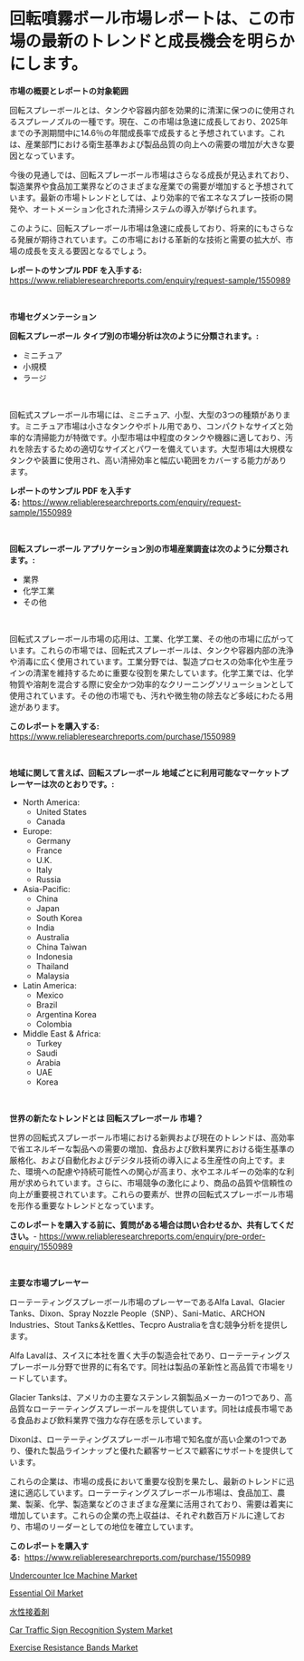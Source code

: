 <p><h1>回転噴霧ボール市場レポートは、この市場の最新のトレンドと成長機会を明らかにします。</h1></p><p><strong>市場の概要とレポートの対象範囲</strong></p>
<p><p>回転スプレーボールとは、タンクや容器内部を効果的に清潔に保つのに使用されるスプレーノズルの一種です。現在、この市場は急速に成長しており、2025年までの予測期間中に14.6％の年間成長率で成長すると予想されています。これは、産業部門における衛生基準および製品品質の向上への需要の増加が大きな要因となっています。</p><p>今後の見通しでは、回転スプレーボール市場はさらなる成長が見込まれており、製造業界や食品加工業界などのさまざまな産業での需要が増加すると予想されています。最新の市場トレンドとしては、より効率的で省エネなスプレー技術の開発や、オートメーション化された清掃システムの導入が挙げられます。</p><p>このように、回転スプレーボール市場は急速に成長しており、将来的にもさらなる発展が期待されています。この市場における革新的な技術と需要の拡大が、市場の成長を支える要因となるでしょう。</p></p>
<p><strong>レポートのサンプル PDF を入手する:</strong> <a href="https://www.reliableresearchreports.com/enquiry/request-sample/1550989">https://www.reliableresearchreports.com/enquiry/request-sample/1550989</a></p>
<p>&nbsp;</p>
<p><strong>市場セグメンテーション</strong></p>
<p><strong>回転スプレーボール タイプ別の市場分析は次のように分類されます。:</strong></p>
<p><ul><li>ミニチュア</li><li>小規模</li><li>ラージ</li></ul></p>
<p>&nbsp;</p>
<p><p>回転式スプレーボール市場には、ミニチュア、小型、大型の3つの種類があります。ミニチュア市場は小さなタンクやボトル用であり、コンパクトなサイズと効率的な清掃能力が特徴です。小型市場は中程度のタンクや機器に適しており、汚れを除去するための適切なサイズとパワーを備えています。大型市場は大規模なタンクや装置に使用され、高い清掃効率と幅広い範囲をカバーする能力があります。</p></p>
<p><strong>レポートのサンプル PDF を入手する:</strong>&nbsp;<a href="https://www.reliableresearchreports.com/enquiry/request-sample/1550989">https://www.reliableresearchreports.com/enquiry/request-sample/1550989</a></p>
<p>&nbsp;</p>
<p><strong> 回転スプレーボール アプリケーション別の市場産業調査は次のように分類されます。:</strong></p>
<p><ul><li>業界</li><li>化学工業</li><li>その他</li></ul></p>
<p>&nbsp;</p>
<p><p>回転式スプレーボール市場の応用は、工業、化学工業、その他の市場に広がっています。これらの市場では、回転式スプレーボールは、タンクや容器内部の洗浄や消毒に広く使用されています。工業分野では、製造プロセスの効率化や生産ラインの清潔を維持するために重要な役割を果たしています。化学工業では、化学物質や溶剤を混合する際に安全かつ効率的なクリーニングソリューションとして使用されています。その他の市場でも、汚れや微生物の除去など多岐にわたる用途があります。</p></p>
<p><strong>このレポートを購入する:</strong>&nbsp; <a href="https://www.reliableresearchreports.com/purchase/1550989">https://www.reliableresearchreports.com/purchase/1550989</a></p>
<p>&nbsp;</p>
<p><strong>地域に関して言えば、回転スプレーボール 地域ごとに利用可能なマーケットプレーヤーは次のとおりです。:</strong></p>
<p><ul>
    <li>
        North America:
        <ul>
            <li>United States</li>
            <li>Canada</li>
        </ul>
    </li>
    <li>
        Europe:
        <ul>
            <li>Germany</li>
            <li>France</li>
            <li>U.K.</li>
            <li>Italy</li>
            <li>Russia</li>
        </ul>
    </li>
    <li>
        Asia-Pacific:
        <ul>
            <li>China</li>
            <li>Japan</li>
            <li>South Korea</li>
            <li>India</li>
            <li>Australia</li>
            <li>China Taiwan</li>
            <li>Indonesia</li>
            <li>Thailand</li>
            <li>Malaysia</li>
        </ul>
    </li>
    <li>
        Latin America:
        <ul>
            <li>Mexico</li>
            <li>Brazil</li>
            <li>Argentina Korea</li>
            <li>Colombia</li>
        </ul>
    </li>
    <li>
        Middle East & Africa:
        <ul>
            <li>Turkey</li>
            <li>Saudi</li>
            <li>Arabia</li>
            <li>UAE</li>
            <li>Korea</li>
        </ul>
    </li>
    </ul></p>
<p>&nbsp;</p>
<p><strong>世界の新たなトレンドとは 回転スプレーボール 市場？</strong></p>
<p><p>世界の回転式スプレーボール市場における新興および現在のトレンドは、高効率で省エネルギーな製品への需要の増加、食品および飲料業界における衛生基準の厳格化、および自動化およびデジタル技術の導入による生産性の向上です。また、環境への配慮や持続可能性への関心が高まり、水やエネルギーの効率的な利用が求められています。さらに、市場競争の激化により、商品の品質や信頼性の向上が重要視されています。これらの要素が、世界の回転式スプレーボール市場を形作る重要なトレンドとなっています。</p></p>
<p><strong>このレポートを購入する前に、質問がある場合は問い合わせるか、共有してください。</strong>- <a href="https://www.reliableresearchreports.com/enquiry/pre-order-enquiry/1550989">https://www.reliableresearchreports.com/enquiry/pre-order-enquiry/1550989</a></p>
<p>&nbsp;</p>
<p><strong>主要な市場プレーヤー</strong></p>
<p><p>ローテーティングスプレーボール市場のプレーヤーであるAlfa Laval、Glacier Tanks、Dixon、Spray Nozzle People（SNP）、Sani-Matic、ARCHON Industries、Stout Tanks＆Kettles、Tecpro Australiaを含む競争分析を提供します。</p><p>Alfa Lavalは、スイスに本社を置く大手の製造会社であり、ローテーティングスプレーボール分野で世界的に有名です。同社は製品の革新性と高品質で市場をリードしています。</p><p>Glacier Tanksは、アメリカの主要なステンレス鋼製品メーカーの1つであり、高品質なローテーティングスプレーボールを提供しています。同社は成長市場である食品および飲料業界で強力な存在感を示しています。</p><p>Dixonは、ローテーティングスプレーボール市場で知名度が高い企業の1つであり、優れた製品ラインナップと優れた顧客サービスで顧客にサポートを提供しています。</p><p>これらの企業は、市場の成長において重要な役割を果たし、最新のトレンドに迅速に適応しています。ローテーティングスプレーボール市場は、食品加工、農業、製薬、化学、製造業などのさまざまな産業に活用されており、需要は着実に増加しています。これらの企業の売上収益は、それぞれ数百万ドルに達しており、市場のリーダーとしての地位を確立しています。</p></p>
<p><strong>このレポートを購入する:</strong>&nbsp;&nbsp;<a href="https://www.reliableresearchreports.com/purchase/1550989">https://www.reliableresearchreports.com/purchase/1550989</a></p>
<p><p><a href="https://issuu.com/reportprime-2/docs/undercounter-ice-machine-market-size-2030.pptx">Undercounter Ice Machine Market</a></p><p><a href="https://github.com/gdfhhhj/Market-Research-Report-List-3/blob/main/essential-oil-market.md">Essential Oil Market</a></p><p><a href="https://medium.com/@novastamm2023/%E6%B0%B4%E6%80%A7%E6%8E%A5%E7%9D%80%E5%89%A4%E5%B8%82%E5%A0%B4-%E5%B8%82%E5%A0%B4%E3%82%B7%E3%82%A7%E3%82%A2-%E5%B8%82%E5%A0%B4%E5%8B%95%E5%90%91-%E3%81%8A%E3%82%88%E3%81%B3%E5%B0%86%E6%9D%A5%E3%81%AE%E6%88%90%E9%95%B7%E3%82%92%E6%8E%A2%E3%82%8B-5d4d673c115b">水性接着剤</a></p><p><a href="https://gentle-editor-9db.notion.site/Car-Traffic-Sign-Recognition-System-Market-Size-Growth-Outlook-from-2024-to-2031-projecting-at-Mar-959ae72207814fe3907867f6c57cef93">Car Traffic Sign Recognition System Market</a></p><p><a href="https://github.com/julyju69/Market-Research-Report-List-2/blob/main/exercise-resistance-bands-market.md">Exercise Resistance Bands Market</a></p></p>